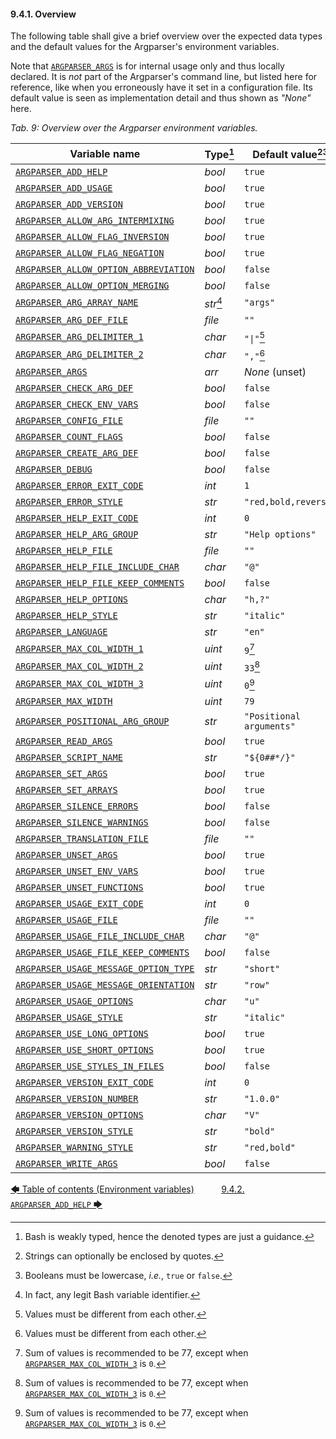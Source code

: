 <!--
###############################################################################
#                                                                             #
# Copyright 2025 Simon Brandt                                                 #
#                                                                             #
# Licensed under the Apache License, Version 2.0 (the "License");             #
# you may not use this file except in compliance with the License.            #
# You may obtain a copy of the License at                                     #
#                                                                             #
#     http://www.apache.org/licenses/LICENSE-2.0                              #
#                                                                             #
# Unless required by applicable law or agreed to in writing, software         #
# distributed under the License is distributed on an "AS IS" BASIS,           #
# WITHOUT WARRANTIES OR CONDITIONS OF ANY KIND, either express or implied.    #
# See the License for the specific language governing permissions and         #
# limitations under the License.                                              #
#                                                                             #
###############################################################################
-->

#### 9.4.1. Overview

The following table shall give a brief overview over the expected data types and the default values for the Argparser's environment variables.

Note that [`ARGPARSER_ARGS`](environment_variables.md#9414-argparser_args) is for internal usage only and thus locally declared. It is *not* part of the Argparser's command line, but listed here for reference, like when you erroneously have it set in a configuration file. Its default value is seen as implementation detail and thus shown as *"None"* here.

<!-- <table caption="Overview over the Argparser environment variables"> -->
*Tab. 9: Overview over the Argparser environment variables.*

| Variable name                                                                      | Type[^14]  | Default value[^15][^16]  |
| ---------------------------------------------------------------------------------- | ---------- | ------------------------ |
| [`ARGPARSER_ADD_HELP`](environment_variables.md#942-argparser_add_help)                                    | *bool*     | `true`                   |
| [`ARGPARSER_ADD_USAGE`](environment_variables.md#943-argparser_add_usage)                                  | *bool*     | `true`                   |
| [`ARGPARSER_ADD_VERSION`](environment_variables.md#944-argparser_add_version)                              | *bool*     | `true`                   |
| [`ARGPARSER_ALLOW_ARG_INTERMIXING`](environment_variables.md#945-argparser_allow_arg_intermixing)          | *bool*     | `true`                   |
| [`ARGPARSER_ALLOW_FLAG_INVERSION`](environment_variables.md#946-argparser_allow_flag_inversion)            | *bool*     | `true`                   |
| [`ARGPARSER_ALLOW_FLAG_NEGATION`](environment_variables.md#947-argparser_allow_flag_negation)              | *bool*     | `true`                   |
| [`ARGPARSER_ALLOW_OPTION_ABBREVIATION`](environment_variables.md#948-argparser_allow_option_abbreviation)  | *bool*     | `false`                  |
| [`ARGPARSER_ALLOW_OPTION_MERGING`](environment_variables.md#949-argparser_allow_option_merging)            | *bool*     | `false`                  |
| [`ARGPARSER_ARG_ARRAY_NAME`](environment_variables.md#9410-argparser_arg_array_name)                       | *str*[^17] | `"args"`                 |
| [`ARGPARSER_ARG_DEF_FILE`](environment_variables.md#9411-argparser_arg_def_file)                           | *file*     | `""`                     |
| [`ARGPARSER_ARG_DELIMITER_1`](environment_variables.md#9412-argparser_arg_delimiter_1)                     | *char*     | `"\|"`[^18]              |
| [`ARGPARSER_ARG_DELIMITER_2`](environment_variables.md#9413-argparser_arg_delimiter_2)                     | *char*     | `","`[^18]               |
| [`ARGPARSER_ARGS`](environment_variables.md#9414-argparser_args)                                           | *arr*      | *None* (unset)           |
| [`ARGPARSER_CHECK_ARG_DEF`](environment_variables.md#9415-argparser_check_arg_def)                         | *bool*     | `false`                  |
| [`ARGPARSER_CHECK_ENV_VARS`](environment_variables.md#9416-argparser_check_env_vars)                       | *bool*     | `false`                  |
| [`ARGPARSER_CONFIG_FILE`](environment_variables.md#9417-argparser_config_file)                             | *file*     | `""`                     |
| [`ARGPARSER_COUNT_FLAGS`](environment_variables.md#9418-argparser_count_flags)                             | *bool*     | `false`                  |
| [`ARGPARSER_CREATE_ARG_DEF`](environment_variables.md#9419-argparser_create_arg_def)                       | *bool*     | `false`                  |
| [`ARGPARSER_DEBUG`](environment_variables.md#9420-argparser_debug)                                         | *bool*     | `false`                  |
| [`ARGPARSER_ERROR_EXIT_CODE`](environment_variables.md#9421-argparser_error_exit_code)                     | *int*      | `1`                      |
| [`ARGPARSER_ERROR_STYLE`](environment_variables.md#9422-argparser_error_style)                             | *str*      | `"red,bold,reverse"`     |
| [`ARGPARSER_HELP_EXIT_CODE`](environment_variables.md#9425-argparser_help_exit_code)                       | *int*      | `0`                      |
| [`ARGPARSER_HELP_ARG_GROUP`](environment_variables.md#9423-argparser_help_arg_group)                       | *str*      | `"Help options"`         |
| [`ARGPARSER_HELP_FILE`](environment_variables.md#9426-argparser_help_file)                                 | *file*     | `""`                     |
| [`ARGPARSER_HELP_FILE_INCLUDE_CHAR`](environment_variables.md#9427-argparser_help_file_include_char)       | *char*     | `"@"`                    |
| [`ARGPARSER_HELP_FILE_KEEP_COMMENTS`](environment_variables.md#9428-argparser_help_file_keep_comments)     | *bool*     | `false`                  |
| [`ARGPARSER_HELP_OPTIONS`](environment_variables.md#9429-argparser_help_options)                           | *char*     | `"h,?"`                  |
| [`ARGPARSER_HELP_STYLE`](environment_variables.md#9430-argparser_help_style)                               | *str*      | `"italic"`               |
| [`ARGPARSER_LANGUAGE`](environment_variables.md#9431-argparser_language)                                   | *str*      | `"en"`                   |
| [`ARGPARSER_MAX_COL_WIDTH_1`](environment_variables.md#9432-argparser_max_col_width_1)                     | *uint*     | `9`[^19]                 |
| [`ARGPARSER_MAX_COL_WIDTH_2`](environment_variables.md#9433-argparser_max_col_width_2)                     | *uint*     | `33`[^19]                |
| [`ARGPARSER_MAX_COL_WIDTH_3`](environment_variables.md#9434-argparser_max_col_width_3)                     | *uint*     | `0`[^19]                 |
| [`ARGPARSER_MAX_WIDTH`](environment_variables.md#9435-argparser_max_width)                                 | *uint*     | `79`                     |
| [`ARGPARSER_POSITIONAL_ARG_GROUP`](environment_variables.md#9436-argparser_positional_arg_group)           | *str*      | `"Positional arguments"` |
| [`ARGPARSER_READ_ARGS`](environment_variables.md#9437-argparser_read_args)                                 | *bool*     | `true`                   |
| [`ARGPARSER_SCRIPT_NAME`](environment_variables.md#9438-argparser_script_name)                             | *str*      | `"${0##*/}"`             |
| [`ARGPARSER_SET_ARGS`](environment_variables.md#9439-argparser_set_args)                                   | *bool*     | `true`                   |
| [`ARGPARSER_SET_ARRAYS`](environment_variables.md#9440-argparser_set_arrays)                               | *bool*     | `true`                   |
| [`ARGPARSER_SILENCE_ERRORS`](environment_variables.md#9441-argparser_silence_errors)                       | *bool*     | `false`                  |
| [`ARGPARSER_SILENCE_WARNINGS`](environment_variables.md#9442-argparser_silence_warnings)                   | *bool*     | `false`                  |
| [`ARGPARSER_TRANSLATION_FILE`](environment_variables.md#9443-argparser_translation_file)                   | *file*     | `""`                     |
| [`ARGPARSER_UNSET_ARGS`](environment_variables.md#9444-argparser_unset_args)                               | *bool*     | `true`                   |
| [`ARGPARSER_UNSET_ENV_VARS`](environment_variables.md#9445-argparser_unset_env_vars)                       | *bool*     | `true`                   |
| [`ARGPARSER_UNSET_FUNCTIONS`](environment_variables.md#9446-argparser_unset_functions)                     | *bool*     | `true`                   |
| [`ARGPARSER_USAGE_EXIT_CODE`](environment_variables.md#9447-argparser_usage_exit_code)                     | *int*      | `0`                      |
| [`ARGPARSER_USAGE_FILE`](environment_variables.md#9448-argparser_usage_file)                               | *file*     | `""`                     |
| [`ARGPARSER_USAGE_FILE_INCLUDE_CHAR`](environment_variables.md#9449-argparser_usage_file_include_char)     | *char*     | `"@"`                    |
| [`ARGPARSER_USAGE_FILE_KEEP_COMMENTS`](environment_variables.md#9450-argparser_usage_file_keep_comments)   | *bool*     | `false`                  |
| [`ARGPARSER_USAGE_MESSAGE_OPTION_TYPE`](environment_variables.md#9451-argparser_usage_message_option_type) | *str*      | `"short"`                |
| [`ARGPARSER_USAGE_MESSAGE_ORIENTATION`](environment_variables.md#9452-argparser_usage_message_orientation) | *str*      | `"row"`                  |
| [`ARGPARSER_USAGE_OPTIONS`](environment_variables.md#9453-argparser_usage_options)                         | *char*     | `"u"`                    |
| [`ARGPARSER_USAGE_STYLE`](environment_variables.md#9454-argparser_usage_style)                             | *str*      | `"italic"`               |
| [`ARGPARSER_USE_LONG_OPTIONS`](environment_variables.md#9455-argparser_use_long_options)                   | *bool*     | `true`                   |
| [`ARGPARSER_USE_SHORT_OPTIONS`](environment_variables.md#9456-argparser_use_short_options)                 | *bool*     | `true`                   |
| [`ARGPARSER_USE_STYLES_IN_FILES`](environment_variables.md#9457-argparser_use_styles_in_files)             | *bool*     | `false`                  |
| [`ARGPARSER_VERSION_EXIT_CODE`](environment_variables.md#9458-argparser_version_exit_code)                 | *int*      | `0`                      |
| [`ARGPARSER_VERSION_NUMBER`](environment_variables.md#9459-argparser_version_number)                       | *str*      | `"1.0.0"`                |
| [`ARGPARSER_VERSION_OPTIONS`](environment_variables.md#9460-argparser_version_options)                     | *char*     | `"V"`                    |
| [`ARGPARSER_VERSION_STYLE`](environment_variables.md#9461-argparser_version_style)                         | *str*      | `"bold"`                 |
| [`ARGPARSER_WARNING_STYLE`](environment_variables.md#9462-argparser_warning_style)                         | *str*      | `"red,bold"`             |
| [`ARGPARSER_WRITE_ARGS`](environment_variables.md#9463-argparser_write_args)                               | *bool*     | `false`                  |

[^14]: Bash is weakly typed, hence the denoted types are just a guidance.
[^15]: Strings can optionally be enclosed by quotes.
[^16]: Booleans must be lowercase, *i.e.*, `true` or `false`.
[^17]: In fact, any legit Bash variable identifier.
[^18]: Values must be different from each other.
[^19]: Sum of values is recommended to be 77, except when [`ARGPARSER_MAX_COL_WIDTH_3`](environment_variables.md#9434-argparser_max_col_width_3) is `0`.

[&#129092;&nbsp;Table of contents (Environment variables)](toc.md)
&nbsp;&nbsp;&nbsp;&nbsp;&nbsp;&nbsp;&nbsp;&nbsp;&nbsp;&nbsp;[9.4.2. `ARGPARSER_ADD_HELP`&nbsp;&#129094;](environment_variables.md)
